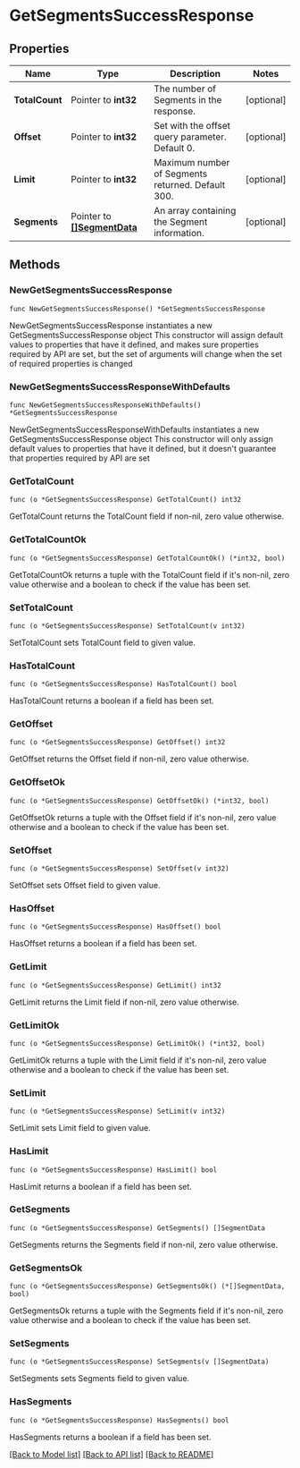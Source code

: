 # GetSegmentsSuccessResponse

## Properties

Name | Type | Description | Notes
------------ | ------------- | ------------- | -------------
**TotalCount** | Pointer to **int32** | The number of Segments in the response. | [optional] 
**Offset** | Pointer to **int32** | Set with the offset query parameter. Default 0. | [optional] 
**Limit** | Pointer to **int32** | Maximum number of Segments returned. Default 300. | [optional] 
**Segments** | Pointer to [**[]SegmentData**](SegmentData.md) | An array containing the Segment information. | [optional] 

## Methods

### NewGetSegmentsSuccessResponse

`func NewGetSegmentsSuccessResponse() *GetSegmentsSuccessResponse`

NewGetSegmentsSuccessResponse instantiates a new GetSegmentsSuccessResponse object
This constructor will assign default values to properties that have it defined,
and makes sure properties required by API are set, but the set of arguments
will change when the set of required properties is changed

### NewGetSegmentsSuccessResponseWithDefaults

`func NewGetSegmentsSuccessResponseWithDefaults() *GetSegmentsSuccessResponse`

NewGetSegmentsSuccessResponseWithDefaults instantiates a new GetSegmentsSuccessResponse object
This constructor will only assign default values to properties that have it defined,
but it doesn't guarantee that properties required by API are set

### GetTotalCount

`func (o *GetSegmentsSuccessResponse) GetTotalCount() int32`

GetTotalCount returns the TotalCount field if non-nil, zero value otherwise.

### GetTotalCountOk

`func (o *GetSegmentsSuccessResponse) GetTotalCountOk() (*int32, bool)`

GetTotalCountOk returns a tuple with the TotalCount field if it's non-nil, zero value otherwise
and a boolean to check if the value has been set.

### SetTotalCount

`func (o *GetSegmentsSuccessResponse) SetTotalCount(v int32)`

SetTotalCount sets TotalCount field to given value.

### HasTotalCount

`func (o *GetSegmentsSuccessResponse) HasTotalCount() bool`

HasTotalCount returns a boolean if a field has been set.

### GetOffset

`func (o *GetSegmentsSuccessResponse) GetOffset() int32`

GetOffset returns the Offset field if non-nil, zero value otherwise.

### GetOffsetOk

`func (o *GetSegmentsSuccessResponse) GetOffsetOk() (*int32, bool)`

GetOffsetOk returns a tuple with the Offset field if it's non-nil, zero value otherwise
and a boolean to check if the value has been set.

### SetOffset

`func (o *GetSegmentsSuccessResponse) SetOffset(v int32)`

SetOffset sets Offset field to given value.

### HasOffset

`func (o *GetSegmentsSuccessResponse) HasOffset() bool`

HasOffset returns a boolean if a field has been set.

### GetLimit

`func (o *GetSegmentsSuccessResponse) GetLimit() int32`

GetLimit returns the Limit field if non-nil, zero value otherwise.

### GetLimitOk

`func (o *GetSegmentsSuccessResponse) GetLimitOk() (*int32, bool)`

GetLimitOk returns a tuple with the Limit field if it's non-nil, zero value otherwise
and a boolean to check if the value has been set.

### SetLimit

`func (o *GetSegmentsSuccessResponse) SetLimit(v int32)`

SetLimit sets Limit field to given value.

### HasLimit

`func (o *GetSegmentsSuccessResponse) HasLimit() bool`

HasLimit returns a boolean if a field has been set.

### GetSegments

`func (o *GetSegmentsSuccessResponse) GetSegments() []SegmentData`

GetSegments returns the Segments field if non-nil, zero value otherwise.

### GetSegmentsOk

`func (o *GetSegmentsSuccessResponse) GetSegmentsOk() (*[]SegmentData, bool)`

GetSegmentsOk returns a tuple with the Segments field if it's non-nil, zero value otherwise
and a boolean to check if the value has been set.

### SetSegments

`func (o *GetSegmentsSuccessResponse) SetSegments(v []SegmentData)`

SetSegments sets Segments field to given value.

### HasSegments

`func (o *GetSegmentsSuccessResponse) HasSegments() bool`

HasSegments returns a boolean if a field has been set.


[[Back to Model list]](../README.md#documentation-for-models) [[Back to API list]](../README.md#documentation-for-api-endpoints) [[Back to README]](../README.md)


